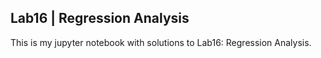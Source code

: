 ## Lab16 | Regression Analysis

This is my jupyter notebook with solutions to Lab16: Regression Analysis.
